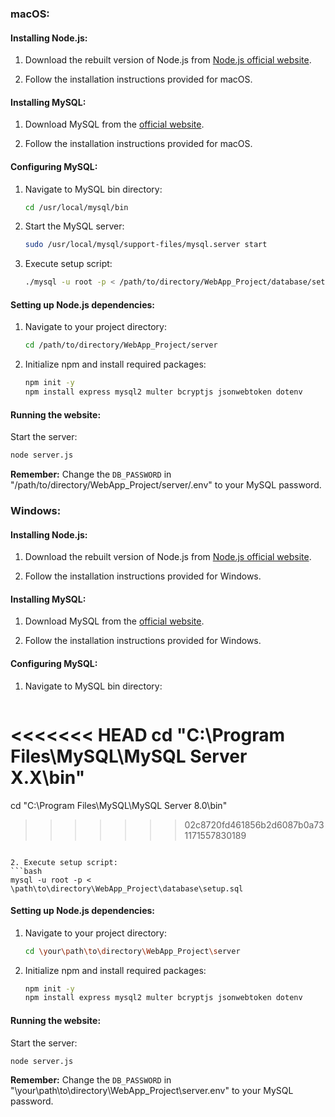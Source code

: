 ### macOS:

#### Installing Node.js:

1. Download the rebuilt version of Node.js from [Node.js official website](https://nodejs.org/en/download/prebuilt-installer/current).

2. Follow the installation instructions provided for macOS.

#### Installing MySQL:

1. Download MySQL from the [official website](https://dev.mysql.com/downloads/installer/).

2. Follow the installation instructions provided for macOS.

#### Configuring MySQL:

1. Navigate to MySQL bin directory:
   ```bash
   cd /usr/local/mysql/bin
   ```

2. Start the MySQL server:

    ```bash
    sudo /usr/local/mysql/support-files/mysql.server start
    ```

3. Execute setup script:
   ```bash
   ./mysql -u root -p < /path/to/directory/WebApp_Project/database/setup.sql
   ```

#### Setting up Node.js dependencies:

1. Navigate to your project directory:
   ```bash
   cd /path/to/directory/WebApp_Project/server
   ```

2. Initialize npm and install required packages:
   ```bash
   npm init -y
   npm install express mysql2 multer bcryptjs jsonwebtoken dotenv
   ```

#### Running the website:

Start the server:
```bash
node server.js
```

**Remember:** Change the `DB_PASSWORD` in "/path/to/directory/WebApp_Project/server/.env" to your MySQL password.

### Windows:

#### Installing Node.js:

1. Download the rebuilt version of Node.js from [Node.js official website](https://nodejs.org/en/download/prebuilt-installer/current).

2. Follow the installation instructions provided for Windows.

#### Installing MySQL:

1. Download MySQL from the [official website](https://dev.mysql.com/downloads/installer/).

2. Follow the installation instructions provided for Windows.

#### Configuring MySQL:

1. Navigate to MySQL bin directory:
   ```bash
<<<<<<< HEAD
   cd "C:\Program Files\MySQL\MySQL Server X.X\bin"
=======
   cd "C:\Program Files\MySQL\MySQL Server 8.0\bin"
>>>>>>> 02c8720fd461856b2d6087b0a731171557830189
   ```

2. Execute setup script:
   ```bash
   mysql -u root -p < \path\to\directory\WebApp_Project\database\setup.sql
   ```

#### Setting up Node.js dependencies:

1. Navigate to your project directory:
   ```bash
   cd \your\path\to\directory\WebApp_Project\server
   ```

2. Initialize npm and install required packages:
   ```bash
   npm init -y
   npm install express mysql2 multer bcryptjs jsonwebtoken dotenv
   ```

#### Running the website:

Start the server:
```bash
node server.js
```

**Remember:** Change the `DB_PASSWORD` in "\your\path\to\directory\WebApp_Project\server\.env" to your MySQL password.